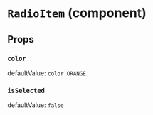 `RadioItem` (component)
=======================



Props
-----

### `color`

defaultValue: `color.ORANGE`


### `isSelected`

defaultValue: `false`

